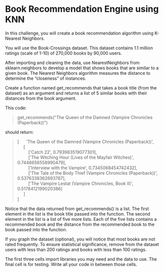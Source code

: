# Book Recommendation Engine using KNN
In this challenge, you will create a book recommendation algorithm using K-Nearest Neighbors.

You will use the Book-Crossings dataset. This dataset contains 1.1 million ratings (scale of 1-10) of 270,000 books by 90,000 users.

After importing and cleaning the data, use NearestNeighbors from sklearn.neighbors to develop a model that shows books that are similar to a given book. The Nearest Neighbors algorithm measures the distance to determine the “closeness” of instances.

Create a function named get_recommends that takes a book title (from the dataset) as an argument and returns a list of 5 similar books with their distances from the book argument.

This code:

> get_recommends("The Queen of the Damned (Vampire Chronicles (Paperback))")

should return:

> [
> &nbsp;&nbsp;&nbsp;&nbsp;  'The Queen of the Damned (Vampire Chronicles (Paperback))', \
> &nbsp;&nbsp;&nbsp;&nbsp;  [ \
> &nbsp;&nbsp;&nbsp;&nbsp;&nbsp;&nbsp;&nbsp;&nbsp;    ['Catch 22', 0.793983519077301],  \
> &nbsp;&nbsp;&nbsp;&nbsp;&nbsp;&nbsp;&nbsp;&nbsp;    ['The Witching Hour (Lives of the Mayfair Witches)', 0.7448656558990479],  \
> &nbsp;&nbsp;&nbsp;&nbsp;&nbsp;&nbsp;&nbsp;&nbsp;    ['Interview with the Vampire', 0.7345068454742432], \
> &nbsp;&nbsp;&nbsp;&nbsp;&nbsp;&nbsp;&nbsp;&nbsp;    ['The Tale of the Body Thief (Vampire Chronicles (Paperback))', 0.5376338362693787], \
> &nbsp;&nbsp;&nbsp;&nbsp;&nbsp;&nbsp;&nbsp;&nbsp;    ['The Vampire Lestat (Vampire Chronicles, Book II)', 0.5178412199020386] \
> &nbsp;&nbsp;&nbsp;&nbsp;  ] \
> ]

Notice that the data returned from get_recommends() is a list. The first element in the list is the book title passed into the function. The second element in the list is a list of five more lists. Each of the five lists contains a recommended book and the distance from the recommended book to the book passed into the function.

If you graph the dataset (optional), you will notice that most books are not rated frequently. To ensure statistical significance, remove from the dataset users with less than 200 ratings and books with less than 100 ratings.

The first three cells import libraries you may need and the data to use. The final cell is for testing. Write all your code in between those cells.